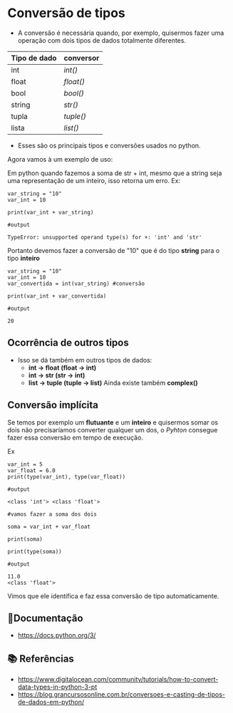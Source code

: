 
# Conversão de tipos

- A conversão é necessária quando, por exemplo, quisermos fazer uma operação com dois tipos de dados
totalmente diferentes.

|Tipo de dado|conversor|
|--------------|-----------|
|int|_int()_|
|float|_float()_|
|bool|_bool()_|
|string|_str()_|
|tupla|_tuple()_|
|lista|_list()_|

* Esses são os principais tipos e conversões usados no python.

Agora vamos à um exemplo de uso:

Em python quando fazemos a soma de str + int, mesmo que a string seja uma representação de um inteiro, isso retorna um erro. Ex:

```
var_string = "10"
var_int = 10

print(var_int + var_string)

#output

TypeError: unsupported operand type(s) for +: 'int' and 'str'
```
Portanto devemos fazer a conversão de "10" que é do tipo <b>string</b> para o tipo <b>inteiro</b>
```
var_string = "10"
var_int = 10
var_convertida = int(var_string) #conversão

print(var_int + var_convertida)

#output

20

```
## Ocorrência de outros tipos
- Isso se dá também em outros tipos de dados:
    * <b>int -> float (float -> int)</b>
    * <b>int -> str (str -> int)</b>
    * <b>list -> tuple (tuple -> list)</b>
Ainda existe também <b>complex()</b>

## Conversão implícita
Se temos por exemplo um <b>flutuante</b> e um <b>inteiro</b> e quisermos somar os dois não precisaríamos converter qualquer um dos, o _Pyhton_ consegue fazer essa conversão em tempo de execução.

Ex
```
var_int = 5
var_float = 6.0
print(type(var_int), type(var_float))

#output

<class 'int'> <class 'float'>

#vamos fazer a soma dos dois

soma = var_int + var_float

print(soma)

print(type(soma))

#output

11.0
<class 'float'>
```
Vimos que ele identifica e faz essa conversão de tipo automaticamente.

## 📕Documentação
- https://docs.python.org/3/
## 📚 Referências
- https://www.digitalocean.com/community/tutorials/how-to-convert-data-types-in-python-3-pt
- https://blog.grancursosonline.com.br/conversoes-e-casting-de-tipos-de-dados-em-python/
